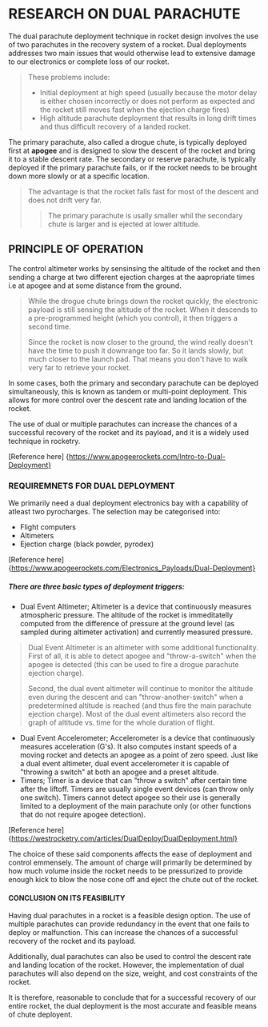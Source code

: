 # RESEARCH ON DUAL PARACHUTE
The dual parachute deployment technique in rocket design involves the use of two parachutes in the recovery system of a rocket. Dual deployments addresses two main issues that would otherwise lead to extensive damage to our electronics or complete loss of our rocket. 

> These problems include:
> 
> - Initial deployment at high speed (usually because the motor delay is either chosen incorrectly or does not perform as expected and the rocket still moves fast when the ejection charge fires)
> - High altitude parachute deployment that results in long drift times and thus difficult recovery of a landed rocket.

The primary parachute, also called a drogue chute, is typically deployed first at **apogee** and is designed to slow the descent of the rocket and bring it to a stable descent rate. The secondary or reserve parachute, is typically deployed if the primary parachute fails, or if the rocket needs to be brought down more slowly or at a specific location.

> The advantage is that the rocket falls fast for most of the descent and does not drift very far.
>
>> The primary parachute is usally smaller whil the secondary chute is larger and is ejected at lower altitude.

## PRINCIPLE OF OPERATION
The control altimeter works by sensinsing the altitude of the rocket and then sending a charge at two different ejection charges at the aapropriate times i.e at apogee and at some distance from the ground.

> While the drogue chute brings down the rocket quickly, the electronic payload is still sensing the altitude of the rocket. When it descends to a pre-programmed height (which you control), it then triggers a second time. 
>
> Since the rocket is now closer to the ground, the wind really doesn't have the time to push it downrange too far. So it lands slowly, but much closer to the launch pad. That means you don't have to walk very far to retrieve your rocket.

In some cases, both the primary and secondary parachute can be deployed simultaneously, this is known as tandem or multi-point deployment. This allows for more control over the descent rate and landing location of the rocket.

The use of dual or multiple parachutes can increase the chances of a successful recovery of the rocket and its payload, and it is a widely used technique in rocketry.

[Reference here] {https://www.apogeerockets.com/Intro-to-Dual-Deployment}

### REQUIREMNETS FOR DUAL DEPLOYMENT
We primarily need a dual deployment electronics bay with a capability of atleast two pyrocharges. The selection may be categorised into:
- Flight computers 
- Altimeters
- Ejection charge (black powder, pyrodex)

[Reference here] {https://www.apogeerockets.com/Electronics_Payloads/Dual-Deployment}

##### There are three basic types of deployment triggers:

* Dual Event Altimeter; Altimeter is a device that continuously measures atmospheric pressure. The altitude of the rocket is immeditatelly computed from the difference of pressure at the ground level (as sampled during altimeter activation) and currently measured pressure. 
> Dual Event Altimeter is an altimeter with some additional functionality. First of all, it is able to detect apogee and "throw-a-switch" when the apogee is detected (this can be used to fire a drogue parachute ejection charge). 
>
> Second, the dual event altimeter will continue to monitor the altitude even during the descent and can "throw-another-switch" when a predetermined altitude is reached (and thus fire the main parachute ejection charge). Most of the dual event altimeters also record the graph of altitude vs. time for the whole duration of flight.
* Dual Event Accelerometer; Accelerometer is a device that continuously measures acceleration (G's). It also computes instant speeds of a moving rocket and detects an apogee as a point of zero speed. Just like a dual event  altimeter, dual event accelerometer  it is capable of "throwing a switch" at both an apogee and a preset altitude.
* Timers; Timer is a device that can "throw a switch" after certain time after the liftoff. Timers are usually single event devices (can throw only one switch). Timers cannot detect apogee so their use is generally limited to a deployment of the main parachute only (or other functions that do not require apogee detection).

[Reference here] {https://westrocketry.com/articles/DualDeploy/DualDeployment.html}

The choice of these said components affects the ease of deployment and control emmensely. The amount of charge will primarily be determined by how much volume inside the rocket needs to be pressurized to provide enough kick to blow the nose cone off and eject the chute out of the rocket.


#### CONCLUSION ON ITS FEASIBILITY
Having dual parachutes in a rocket is a feasible design option. The use of multiple parachutes can provide redundancy in the event that one fails to deploy or malfunction. This can increase the chances of a successful recovery of the rocket and its payload. 

Additionally, dual parachutes can also be used to control the descent rate and landing location of the rocket. However, the implementation of dual parachutes will also depend on the size, weight, and cost constraints of the rocket.

It is therefore, reasonable to conclude that for a successful recovery of our entire rocket, the dual deployment is the most accurate and feasible means of chute deployent.